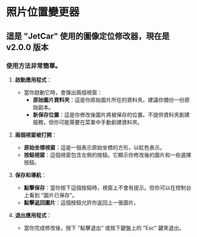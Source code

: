 # 照片位置變更器
## 這是 "JetCar" 使用的圖像定位修改器，現在是 v2.0.0 版本
### 使用方法非常簡單。

1. **啟動應用程式**：
   - 當你啟動它時，會彈出兩個視窗：
     - **原始圖片資料夾**：這是你原始圖片所在的資料夾。建議你備份一份原始副本。
     - **新保存位置**：這是你修改後圖片將被保存的位置。不提供資料夾創建服務，但你可能需要在菜單中手動創建資料夾。

2. **兩個視窗被打開**：
   - **原始坐標視窗**：這是一個表示原始坐標的方形，以紅色表示。
   - **按鈕視窗**：這個視窗包含左側的按鈕。它顯示你修改後的圖片和一些選擇按鈕。

3. **保存和導航**：
   - **點擊保存**：當你按下這個按鈕時，視窗上不會有提示。但你可以在控制台上看到 "圖片已保存"。
   - **點擊返回圖片**：這個按鈕允許你返回上一張圖片。

4. **退出應用程式**：
   - 當你完成修改後，按下 "點擊退出" 或按下鍵盤上的 "Esc" 鍵來退出。
